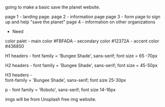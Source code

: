 going to make a basic save the planet website.

page 1 - landing page.
page 2 - information page 
page 3 - form page to sign up and help "save the planet"
page 4 - information on other organizations

- Need 

color palet - main color #FBFADA
            - secondary color #12372A
            - accent color #436850

H1 headers -
font family = 'Bungee Shade', sans-serif;
font size = 65 -70px 

H2 headers - 
font family = 'Bungee Shade', sans-serif;
font size = 45-50px

H3 headers -  
font-family = 'Bungee Shade', sans-serif;
font size 25-30px 

p -
font family = 'Roboto', sans-serif;
font size 14-16px

imgs will be from Unsplash free img website.